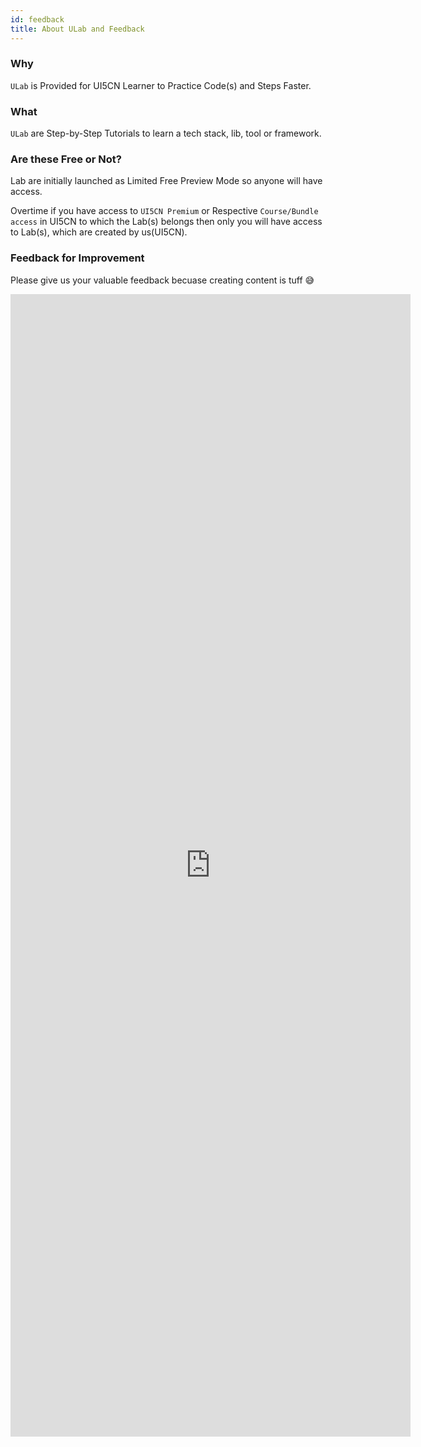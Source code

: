 ```yaml
---
id: feedback
title: About ULab and Feedback
---
```


### Why
`ULab` is Provided for UI5CN Learner to Practice Code(s) and Steps Faster.
 

### What

`ULab` are Step-by-Step Tutorials to learn a tech stack, lib, tool or framework.
 

### Are these Free or Not?

Lab are initially launched as Limited Free Preview Mode so anyone will have access.

Overtime if you have access to `UI5CN Premium` or Respective `Course/Bundle access` in UI5CN to which the Lab(s) belongs then only you will have access to Lab(s), which are created by us(UI5CN).

### Feedback for Improvement

Please give us your valuable feedback becuase creating content is tuff 😅

<iframe src="https://docs.google.com/forms/d/e/1FAIpQLScruaw2s2Pl5tuv-I_xtqD0AIEt5hjIhOFVjAlj4oV1QbMsAQ/viewform?embedded=true" width="640" height="1828" frameborder="0" marginheight="0" marginwidth="0">Loading…</iframe>


